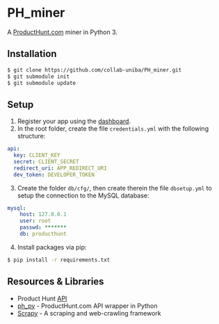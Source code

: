 # PH_miner
A [ProductHunt.com](https://www.producthunt.com) miner in Python 3.

## Installation
```bash
$ git clone https://github.com/collab-uniba/PH_miner.git
$ git submodule init
$ git submodule update
```

## Setup
1. Register your app using the [dashboard](https://www.producthunt.com/v1/oauth/applications).
2. In the root folder, create the file `credentials.yml` with the following structure:

```yaml
api:
  key: CLIENT_KEY
  secret: CLIENT_SECRET
  redirect_uri: APP_REDIRECT_URI
  dev_token: DEVELOPER_TOKEN
```

3. Create the folder `db/cfg/`, then create therein the file `dbsetup.yml` to setup the connection to the MySQL database:
```yaml
mysql:
    host: 127.0.0.1
    user: root
    passwd: *******
    db: producthunt
```

4. Install packages via pip:
```bash
$ pip install -r requirements.txt
```

## Resources & Libraries
  * Product Hunt [API](https://api.producthunt.com/v1/docs)
  * [ph_py](https://github.com/anatg/ph_py) - ProductHunt.com API wrapper in Python
  * [Scrapy](https://scrapy.org) - A scraping and web-crawling framework
